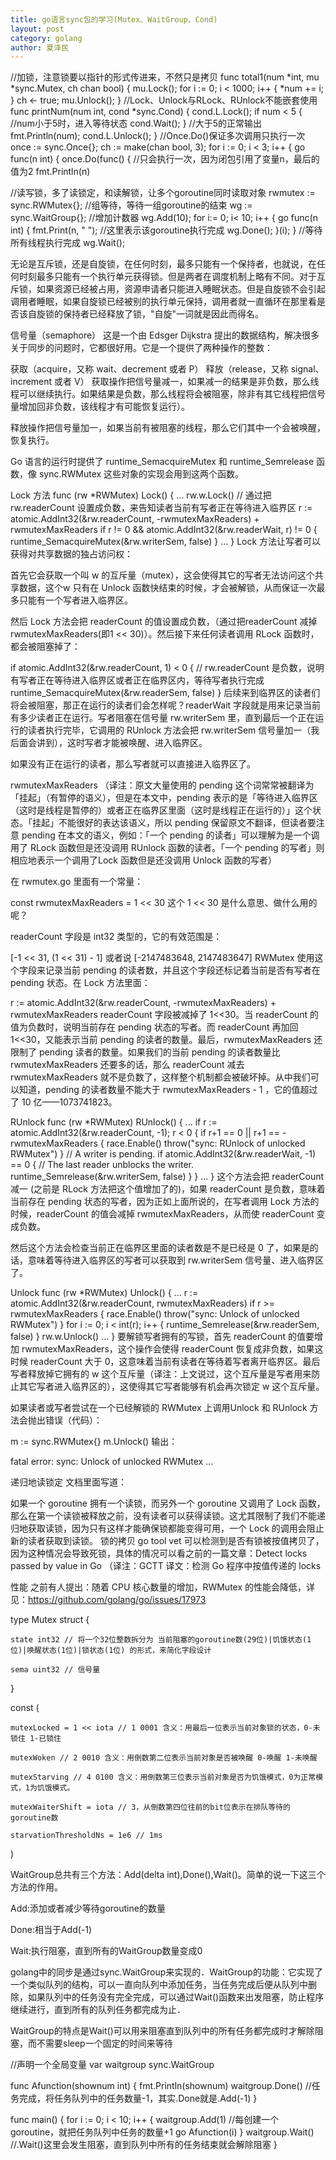 ```yaml
---
title: go语言sync包的学习(Mutex、WaitGroup、Cond)
layout: post
category: golang
author: 夏泽民
---
```

//加锁，注意锁要以指针的形式传进来，不然只是拷贝
func total1(num *int, mu *sync.Mutex, ch chan bool) {
    mu.Lock();
    for i := 0; i < 1000; i++ {
        *num += i;
    }
    ch <- true;
    mu.Unlock();
}
//Lock、Unlock与RLock、RUnlock不能嵌套使用
func printNum(num int, cond *sync.Cond) {
    cond.L.Lock();
    if num < 5 {
        //num小于5时，进入等待状态
        cond.Wait();
    }
    //大于5的正常输出
    fmt.Println(num);
    cond.L.Unlock();
}
    //Once.Do()保证多次调用只执行一次
    once := sync.Once{};
    ch := make(chan bool, 3);
    for i := 0; i < 3; i++ {
        go func(n int) {
            once.Do(func() {
                //只会执行一次，因为闭包引用了变量n，最后的值为2
                fmt.Println(n)
                
 //读写锁，多了读锁定，和读解锁，让多个goroutine同时读取对象
    rwmutex := sync.RWMutex{};
   //组等待，等待一组goroutine的结束
    wg := sync.WaitGroup{};
    //增加计数器
    wg.Add(10);
    for i:= 0; i< 10; i++ {
        go func(n int) {
            fmt.Print(n, " ");
            //这里表示该goroutine执行完成
            wg.Done();
        }(i);
    }
    //等待所有线程执行完成
    wg.Wait();
<!-- more -->
无论是互斥锁，还是自旋锁，在任何时刻，最多只能有一个保持者，也就说，在任何时刻最多只能有一个执行单元获得锁。但是两者在调度机制上略有不同。对于互斥锁，如果资源已经被占用，资源申请者只能进入睡眠状态。但是自旋锁不会引起调用者睡眠，如果自旋锁已经被别的执行单元保持，调用者就一直循环在那里看是否该自旋锁的保持者已经释放了锁，"自旋"一词就是因此而得名。

信号量（semaphore）
这是一个由 Edsger Dijkstra 提出的数据结构，解决很多关于同步的问题时，它都很好用。它是一个提供了两种操作的整数：

获取（acquire，又称 wait、decrement 或者 P）
释放（release，又称 signal、increment 或者 V）
获取操作把信号量减一，如果减一的结果是非负数，那么线程可以继续执行。如果结果是负数，那么线程将会被阻塞，除非有其它线程把信号量增加回非负数，该线程才有可能恢复运行）。

释放操作把信号量加一，如果当前有被阻塞的线程，那么它们其中一个会被唤醒，恢复执行。

Go 语言的运行时提供了 runtime_SemacquireMutex 和 runtime_Semrelease 函数，像 sync.RWMutex 这些对象的实现会用到这两个函数。

Lock 方法
func (rw *RWMutex) Lock() {
    ...
    rw.w.Lock()
    // 通过把 rw.readerCount 设置成负数，来告知读者当前有写者正在等待进入临界区
    r := atomic.AddInt32(&rw.readerCount, -rwmutexMaxReaders) + rwmutexMaxReaders
    if r != 0 && atomic.AddInt32(&rw.readerWait, r) != 0 {
        runtime_SemacquireMutex(&rw.writerSem, false)
    }
    ...
}
Lock 方法让写者可以获得对共享数据的独占访问权：

首先它会获取一个叫 w 的互斥量（mutex），这会使得其它的写者无法访问这个共享数据，这个w 只有在 Unlock 函数快结束的时候，才会被解锁，从而保证一次最多只能有一个写者进入临界区。

然后 Lock 方法会把 readerCount 的值设置成负数，（通过把readerCount 减掉 rwmutexMaxReaders(即1 << 30)）。然后接下来任何读者调用 RLock 函数时，都会被阻塞掉了：

if atomic.AddInt32(&rw.readerCount, 1) < 0 {
    // rw.readerCount 是负数，说明有写者正在等待进入临界区或者正在临界区内，等待写者执行完成
    runtime_SemacquireMutex(&rw.readerSem, false)
}
后续来到临界区的读者们将会被阻塞，那正在运行的读者们会怎样呢？readerWait 字段就是用来记录当前有多少读者正在运行。写者阻塞在信号量 rw.writerSem 里，直到最后一个正在运行的读者执行完毕，它调用的 RUnlock 方法会把 rw.writerSem 信号量加一（我后面会讲到），这时写者才能被唤醒、进入临界区。

如果没有正在运行的读者，那么写者就可以直接进入临界区了。

rwmutexMaxReaders
（译注：原文大量使用的 pending 这个词常常被翻译为「挂起」（有暂停的语义），但是在本文中，pending 表示的是「等待进入临界区（这时是线程是暂停的）或者正在临界区里面（这时是线程正在运行的）」这个状态。「挂起」不能很好的表达该语义，所以 pending 保留原文不翻译，但读者要注意 pending 在本文的语义，例如：「一个 pending 的读者」可以理解为是一个调用了 RLock 函数但是还没调用 RUnlock 函数的读者。「一个 pending 的写者」则相应地表示一个调用了Lock 函数但是还没调用 Unlock 函数的写者）

在 rwmutex.go 里面有一个常量：

const rwmutexMaxReaders = 1 << 30
这个 1 << 30 是什么意思、做什么用的呢？

readerCount 字段是 int32 类型的，它的有效范围是：

[-1 << 31, (1 << 31) - 1] 或者说 [-2147483648, 2147483647]
RWMutex 使用这个字段来记录当前 pending 的读者数，并且这个字段还标记着当前是否有写者在 pending 状态。在 Lock 方法里面：

r := atomic.AddInt32(&rw.readerCount, -rwmutexMaxReaders) + rwmutexMaxReaders
readerCount 字段被减掉了 1<<30。当 readerCount 的值为负数时，说明当前存在 pending 状态的写者。而 readerCount 再加回 1<<30，又能表示当前 pending 的读者的数量。最后，rwmutexMaxReaders 还限制了 pending 读者的数量。如果我们的当前 pending 的读者数量比 rwmutexMaxReaders 还要多的话，那么 readerCount 减去 rwmutexMaxReaders 就不是负数了，这样整个机制都会被破坏掉。从中我们可以知道，pending 的读者数量不能大于 rwmutexMaxReaders - 1 ，它的值超过了 10 亿——1073741823。

RUnlock
func (rw *RWMutex) RUnlock() {
    ...
    if r := atomic.AddInt32(&rw.readerCount, -1); r < 0 {
        if r+1 == 0 || r+1 == -rwmutexMaxReaders {
            race.Enable()
            throw("sync: RUnlock of unlocked RWMutex")
        }
        // A writer is pending.
        if atomic.AddInt32(&rw.readerWait, -1) == 0 {
            // The last reader unblocks the writer.
            runtime_Semrelease(&rw.writerSem, false)
        }
    }
    ...
}
这个方法会把 readerCount 减一 (之前是 RLock 方法把这个值增加了的)，如果 readerCount 是负数，意味着当前存在 pending 状态的写者，因为正如上面所说的，在写者调用 Lock 方法的时候，readerCount 的值会减掉 rwmutexMaxReaders，从而使 readerCount 变成负数。

然后这个方法会检查当前正在临界区里面的读者数是不是已经是 0 了，如果是的话，意味着等待进入临界区的写者可以获取到 rw.writerSem 信号量、进入临界区了。

Unlock
func (rw *RWMutex) Unlock() {
    ...
    r := atomic.AddInt32(&rw.readerCount, rwmutexMaxReaders)
    if r >= rwmutexMaxReaders {
        race.Enable()
        throw("sync: Unlock of unlocked RWMutex")
    }
    for i := 0; i < int(r); i++ {
        runtime_Semrelease(&rw.readerSem, false)
    }
    rw.w.Unlock()
    ...
}
要解锁写者拥有的写锁，首先 readerCount 的值要增加 rwmutexMaxReaders，这个操作会使得 readerCount 恢复成非负数，如果这时候 readerCount 大于 0，这意味着当前有读者在等待着写者离开临界区。最后写者释放掉它拥有的 w 这个互斥量（译注：上文说过，这个互斥量是写者用来防止其它写者进入临界区的），这使得其它写者能够有机会再次锁定 w 这个互斥量。

如果读者或写者尝试在一个已经解锁的 RWMutex 上调用Unlock 和 RUnlock 方法会抛出错误（代码）：

m := sync.RWMutex{}
m.Unlock()
输出：

fatal error: sync: Unlock of unlocked RWMutex
...

递归地读锁定
文档里面写道：

如果一个 goroutine 拥有一个读锁，而另外一个 goroutine 又调用了 Lock 函数，那么在第一个读锁被释放之前，没有读者可以获得读锁。这尤其限制了我们不能递归地获取读锁，因为只有这样才能确保锁都能变得可用，一个 Lock 的调用会阻止新的读者获取到读锁。
锁的拷贝
go tool vet 可以检测到是否有锁被按值拷贝了，因为这种情况会导致死锁，具体的情况可以看之前的一篇文章：Detect locks passed by value in Go （译注：GCTT 译文：检测 Go 程序中按值传递的 locks

性能
之前有人提出：随着 CPU 核心数量的增加，RWMutex 的性能会降低，详见：https://github.com/golang/go/issues/17973

type Mutex struct {

    state int32 // 将一个32位整数拆分为 当前阻塞的goroutine数(29位)|饥饿状态(1位)|唤醒状态(1位)|锁状态(1位) 的形式，来简化字段设计

    sema uint32 // 信号量

}



const (

    mutexLocked = 1 << iota // 1 0001 含义：用最后一位表示当前对象锁的状态，0-未锁住 1-已锁住

    mutexWoken // 2 0010 含义：用倒数第二位表示当前对象是否被唤醒 0-唤醒 1-未唤醒

    mutexStarving // 4 0100 含义：用倒数第三位表示当前对象是否为饥饿模式，0为正常模式，1为饥饿模式。

    mutexWaiterShift = iota // 3，从倒数第四位往前的bit位表示在排队等待的goroutine数

    starvationThresholdNs = 1e6 // 1ms

)


WaitGroup总共有三个方法：Add(delta int),Done(),Wait()。简单的说一下这三个方法的作用。

Add:添加或者减少等待goroutine的数量

Done:相当于Add(-1)

Wait:执行阻塞，直到所有的WaitGroup数量变成0

golang中的同步是通过sync.WaitGroup来实现的．WaitGroup的功能：它实现了一个类似队列的结构，可以一直向队列中添加任务，当任务完成后便从队列中删除，如果队列中的任务没有完全完成，可以通过Wait()函数来出发阻塞，防止程序继续进行，直到所有的队列任务都完成为止．

WaitGroup的特点是Wait()可以用来阻塞直到队列中的所有任务都完成时才解除阻塞，而不需要sleep一个固定的时间来等待

//声明一个全局变量
var waitgroup sync.WaitGroup
 
func Afunction(shownum int) {
    fmt.Println(shownum)
    waitgroup.Done() //任务完成，将任务队列中的任务数量-1，其实.Done就是.Add(-1)
}
 
func main() {
    for i := 0; i < 10; i++ {
        waitgroup.Add(1) //每创建一个goroutine，就把任务队列中任务的数量+1
        go Afunction(i)
    }
    waitgroup.Wait() //.Wait()这里会发生阻塞，直到队列中所有的任务结束就会解除阻塞
}

